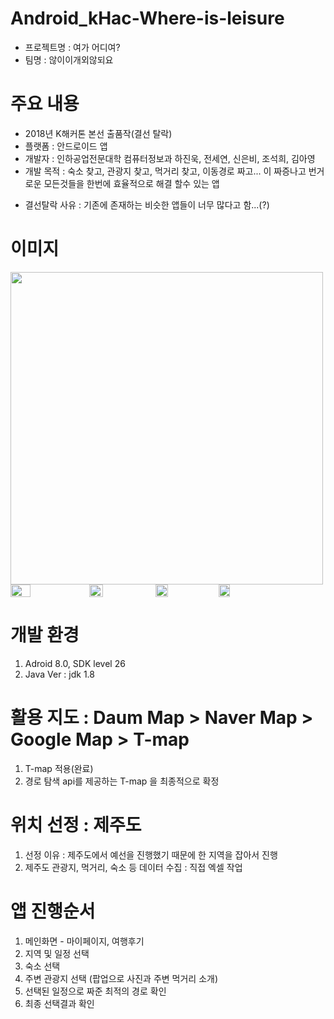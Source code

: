 # Android_kHac-Where-is-leisure
- 프로젝트명 : 여가 어디여?
- 팀명 : 않이이개외않되요

# 주요 내용
- 2018년 K해커톤 본선 출품작(결선 탈락)
- 플랫폼 : 안드로이드 앱
- 개발자 : 인하공업전문대학 컴퓨터정보과 하진욱, 전세연, 신은비, 조석희, 김아영
- 개발 목적 : 숙소 찾고, 관광지 찾고, 먹거리 찾고, 이동경로 짜고... 이 짜증나고 번거로운 모든것들을 한번에 효율적으로 해결 할수 있는 앱
+ 결선탈락 사유 : 기존에 존재하는 비슷한 앱들이 너무 많다고 함...(?)

# 이미지
<img src = "https://github.com/BrokenMental/Android_kHac-Where-is-leisure/blob/master/readme_img/1.png?raw=true" width="500px">
<div style="display:flex">
  <img src = "https://github.com/BrokenMental/Android_kHac-Where-is-leisure/blob/master/readme_img/2.png?raw=true" width="25%">
  <img src = "https://github.com/BrokenMental/Android_kHac-Where-is-leisure/blob/master/readme_img/3.png?raw=true" width="21%">
  <img src = "https://github.com/BrokenMental/Android_kHac-Where-is-leisure/blob/master/readme_img/4.png?raw=true" width="20%">
  <img src = "https://github.com/BrokenMental/Android_kHac-Where-is-leisure/blob/master/readme_img/5.png?raw=true" width="19%">
</div>

# 개발 환경
1. Adroid 8.0, SDK level 26
2. Java Ver : jdk 1.8

# 활용 지도 : Daum Map > Naver Map > Google Map > T-map
1. T-map 적용(완료)
2. 경로 탐색 api를 제공하는 T-map 을 최종적으로 확정

# 위치 선정 : 제주도
1. 선정 이유 : 제주도에서 예선을 진행했기 때문에 한 지역을 잡아서 진행
2. 제주도 관광지, 먹거리, 숙소 등 데이터 수집 : 직접 엑셀 작업

# 앱 진행순서
1. 메인화면 - 마이페이지, 여행후기
2. 지역 및 일정 선택
3. 숙소 선택
4. 주변 관광지 선택 (팝업으로 사진과 주변 먹거리 소개)
5. 선택된 일정으로 짜준 최적의 경로 확인
6. 최종 선택결과 확인
